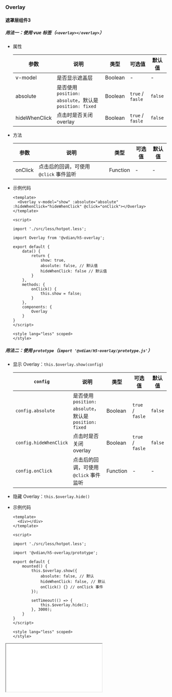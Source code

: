 ### Overlay

#### 遮罩层组件3

##### 用法一：使用 vue 标签（`<overlay></overlay>`）

+   属性

    参数  | 说明 | 类型 | 可选值 | 默认值
    ---- | ---- | ---- | ---- | ----
    v-model | 是否显示遮盖层 | Boolean | - | -
    absolute | 是否使用 `position: absolute`，默认是 `position: fixed` | Boolean | `true` / `fasle` | `false`
    hideWhenClick | 点击时是否关闭 overlay | Boolean | `true` / `fasle` | `false`

+   方法

    参数  | 说明 | 类型 | 可选值 | 默认值
    ---- | ---- | ---- | ---- | ----
    onClick | 点击后的回调，可使用 `@click` 事件监听 | Function | - | -

+   示例代码

    ```
    <template>
      <Overlay v-model="show" :absolute="absolute" :hideWhenClick="hideWhenClick" @click="onClick"></Overlay>
    </template>

    <script>

    import './src/less/hotpot.less';

    import Overlay from '@vdian/h5-overlay';

    export default {
        data() {
            return {
                show: true,
                absolute: false, // 默认值
                hideWhenClick: false // 默认值
            }
        },
        methods: {
            onClick() {
                this.show = false;
            }
        },
        components: {
            Overlay
        }
    }
    </script>

    <style lang="less" scoped>
    </style>
    ```

##### 用法二：使用 `prototype`（`import '@vdian/h5-overlay/prototype.js'`）

+   显示 Overlay：`this.$overlay.show(config)`

    `config`  | 说明 | 类型 | 可选值 | 默认值
    ---- | ---- | ---- | ---- | ----
    `config.absolute` | 是否使用 `position: absolute`，默认是 `position: fixed` | Boolean | `true` / `fasle` | `false`
    `config.hideWhenClick` | 点击时是否关闭 overlay | Boolean | `true` / `fasle` | `false`
    `config.onClick` | 点击后的回调，可使用 `@click` 事件监听 | Function | - | -

+   隐藏 Overlay：`this.$overlay.hide()`

+   示例代码

    ```
    <template>
      <div></div>
    </template>

    <script>

    import './src/less/hotpot.less';

    import '@vdian/h5-overlay/prototype';

    export default {
        mounted() {
            this.$overlay.show({
                absolute: false, // 默认
                hideWhenClick: false, // 默认
                onClick() {} // onClick 事件
            });

            setTimeout(() => {
                this.$overlay.hide();
            }, 3000);
        }
    }
    </script>

    <style lang="less" scoped>
    </style>
    ```

<iframe src="/doc-iframe.html#/9f468333548487e0b039c0f44e991e69"></iframe>
